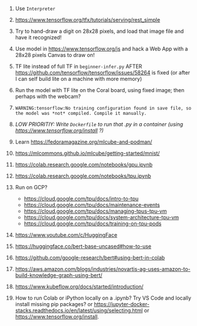 1. Use `Interpreter`

1. https://www.tensorflow.org/tfx/tutorials/serving/rest_simple

1. Try to hand-draw a digit on 28x28 pixels, and load that image file and have it recognized!

1. Use model in https://www.tensorflow.org/js and
   hack a Web App with a 28x28 pixels Canvas to draw on!

1. TF lite instead of full TF in `beginner-infer.py`
   AFTER https://github.com/tensorflow/tensorflow/issues/58264 is fixed
   (or after I can self build lite on a machine with more memory)

1. Run the model with TF lite on the Coral board, using fixed image; then perhaps with the webcam?

1. `WARNING:tensorflow:No training configuration found in save file, so the model was *not* compiled. Compile it manually.`

1. _LOW PRIORITIY: Write `Dockerfile` to run that .py in a container (using https://www.tensorflow.org/install ?)_

1. Learn https://fedoramagazine.org/mlcube-and-podman/

1. https://mlcommons.github.io/mlcube/getting-started/mnist/

1. https://colab.research.google.com/notebooks/gpu.ipynb

1. https://colab.research.google.com/notebooks/tpu.ipynb

1. Run on GCP?
   * https://cloud.google.com/tpu/docs/intro-to-tpu
   * https://cloud.google.com/tpu/docs/maintenance-events
   * https://cloud.google.com/tpu/docs/managing-tpus-tpu-vm
   * https://cloud.google.com/tpu/docs/system-architecture-tpu-vm
   * https://cloud.google.com/tpu/docs/training-on-tpu-pods

1. https://www.youtube.com/c/HuggingFace
1. https://huggingface.co/bert-base-uncased#how-to-use
1. https://github.com/google-research/bert#using-bert-in-colab
1. https://aws.amazon.com/blogs/industries/novartis-ag-uses-amazon-to-build-knowledge-graph-using-bert/

1. https://www.kubeflow.org/docs/started/introduction/

1. How to run Colab or iPython locally on a .ipynb?
   Try VS Code and locally install missing pip packages?
   or https://jupyter-docker-stacks.readthedocs.io/en/latest/using/selecting.html
   or https://www.tensorflow.org/install.
